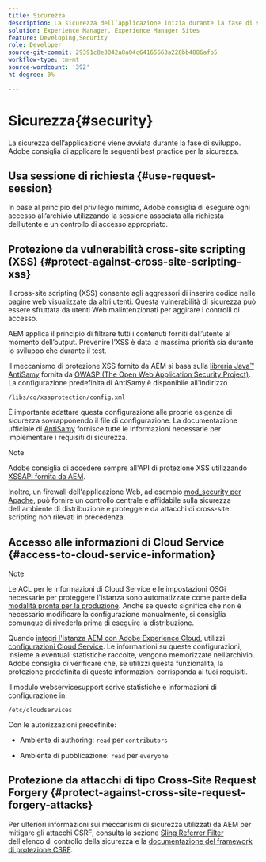 ```yaml
---
title: Sicurezza
description: La sicurezza dell’applicazione inizia durante la fase di sviluppo
solution: Experience Manager, Experience Manager Sites
feature: Developing,Security
role: Developer
source-git-commit: 29391c8e3042a8a04c64165663a228bb4886afb5
workflow-type: tm+mt
source-wordcount: '392'
ht-degree: 0%

---
```


# Sicurezza{#security}

La sicurezza dell’applicazione viene avviata durante la fase di sviluppo. Adobe consiglia di applicare le seguenti best practice per la sicurezza.

## Usa sessione di richiesta {#use-request-session}

In base al principio del privilegio minimo, Adobe consiglia di eseguire ogni accesso all’archivio utilizzando la sessione associata alla richiesta dell’utente e un controllo di accesso appropriato.

## Protezione da vulnerabilità cross-site scripting (XSS) {#protect-against-cross-site-scripting-xss}

Il cross-site scripting (XSS) consente agli aggressori di inserire codice nelle pagine web visualizzate da altri utenti. Questa vulnerabilità di sicurezza può essere sfruttata da utenti Web malintenzionati per aggirare i controlli di accesso.

AEM applica il principio di filtrare tutti i contenuti forniti dall’utente al momento dell’output. Prevenire l’XSS è data la massima priorità sia durante lo sviluppo che durante il test.

Il meccanismo di protezione XSS fornito da AEM si basa sulla [libreria Java™ AntiSamy](https://wiki.owasp.org/index.php/Category:OWASP_AntiSamy_Project) fornita da [OWASP (The Open Web Application Security Project)](https://owasp.org/). La configurazione predefinita di AntiSamy è disponibile all&#39;indirizzo

`/libs/cq/xssprotection/config.xml`

È importante adattare questa configurazione alle proprie esigenze di sicurezza sovrapponendo il file di configurazione. La documentazione ufficiale di [AntiSamy](https://wiki.owasp.org/index.php/Category:OWASP_AntiSamy_Project) fornisce tutte le informazioni necessarie per implementare i requisiti di sicurezza.

>[!NOTE]
>
>Adobe consiglia di accedere sempre all&#39;API di protezione XSS utilizzando [XSSAPI fornita da AEM](https://developer.adobe.com/experience-manager/reference-materials/6-5/javadoc/com/adobe/granite/xss/XSSAPI.html).

Inoltre, un firewall dell&#39;applicazione Web, ad esempio [mod_security per Apache](https://www.modsecurity.org), può fornire un controllo centrale e affidabile sulla sicurezza dell&#39;ambiente di distribuzione e proteggere da attacchi di cross-site scripting non rilevati in precedenza.

## Accesso alle informazioni di Cloud Service {#access-to-cloud-service-information}

>[!NOTE]
>
>Le ACL per le informazioni di Cloud Service e le impostazioni OSGi necessarie per proteggere l&#39;istanza sono automatizzate come parte della [modalità pronta per la produzione](/help/sites-administering/production-ready.md). Anche se questo significa che non è necessario modificare la configurazione manualmente, si consiglia comunque di rivederla prima di eseguire la distribuzione.

Quando [integri l&#39;istanza AEM con Adobe Experience Cloud](/help/sites-administering/marketing-cloud.md), utilizzi [configurazioni Cloud Service](/help/sites-developing/extending-cloud-config.md). Le informazioni su queste configurazioni, insieme a eventuali statistiche raccolte, vengono memorizzate nell’archivio. Adobe consiglia di verificare che, se utilizzi questa funzionalità, la protezione predefinita di queste informazioni corrisponda ai tuoi requisiti.

Il modulo webservicesupport scrive statistiche e informazioni di configurazione in:

`/etc/cloudservices`

Con le autorizzazioni predefinite:

* Ambiente di authoring: `read` per `contributors`

* Ambiente di pubblicazione: `read` per `everyone`

## Protezione da attacchi di tipo Cross-Site Request Forgery {#protect-against-cross-site-request-forgery-attacks}

Per ulteriori informazioni sui meccanismi di sicurezza utilizzati da AEM per mitigare gli attacchi CSRF, consulta la sezione [Sling Referrer Filter](/help/sites-administering/security-checklist.md#protect-against-cross-site-request-forgery) dell&#39;elenco di controllo della sicurezza e la [documentazione del framework di protezione CSRF](/help/sites-developing/csrf-protection.md).
